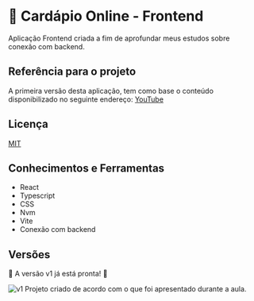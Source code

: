 # 🧁 Cardápio Online - Frontend

Aplicação Frontend criada a fim de aprofundar meus estudos sobre conexão com backend.


## Referência para o projeto

A primeira versão desta aplicação, tem como base o conteúdo disponibilizado no seguinte endereço: [YouTube](https://www.youtube.com/watch?v=WHruc3_2z68&list=TLPQMTkwMzIwMjTqymXq1vNTnw&index=2)
## Licença

[MIT](https://choosealicense.com/licenses/mit/)


## Conhecimentos e Ferramentas

 - React
 - Typescript
 - CSS
 - Nvm
 - Vite
 - Conexão com backend


## Versões

🏁 A versão v1 já está pronta! 🏁

![v1](https://img.shields.io/badge/version%3A-v1-green) Projeto criado de acordo com o que foi apresentado durante a aula.